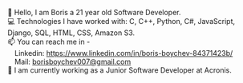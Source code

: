 👋 Hello, I am Boris a 21 year old Software Developer. </br>
💻 Technologies I have worked with: C, C++, Python, C#, JavaScript, Django, SQL, HTML, CSS, Amazon S3.</br>
📫 You can reach me in - </br>
&emsp;Linkedin: https://www.linkedin.com/in/boris-boychev-84371423b/ </br>
&emsp;Mail: borisboychev007@gmail.com </br>
💼 I am currently working as a Junior Software Developer at Acronis.
